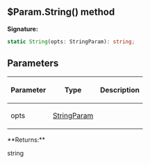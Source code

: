 
## $Param.String() method

**Signature:**

```typescript
static String(opts: StringParam): string;
```

## Parameters

<table><thead><tr><th>

Parameter


</th><th>

Type


</th><th>

Description


</th></tr></thead>
<tbody><tr><td>

opts


</td><td>

[StringParam](/reference/stringparam.md)


</td><td>


</td></tr>
</tbody></table>
**Returns:**

string

